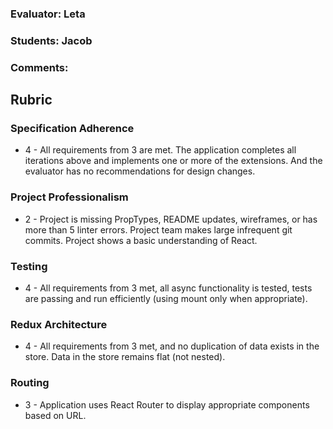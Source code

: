 ### Evaluator: Leta
### Students: Jacob
### Comments:

## Rubric

### Specification Adherence

* 4 - All requirements from 3 are met. The application completes all iterations above and implements one or more of the extensions. And the evaluator has no recommendations for design changes.

### Project Professionalism

* 2 - Project is missing PropTypes, README updates, wireframes, or has more than 5 linter errors. Project team makes large infrequent git commits. Project shows a basic understanding of React.

### Testing

* 4 - All requirements from 3 met, all async functionality is tested, tests are passing and run efficiently (using mount only when appropriate).

### Redux Architecture

* 4 - All requirements from 3 met, and no duplication of data exists in the store. Data in the store remains flat (not nested).

### Routing

* 3 - Application uses React Router to display appropriate components based on URL.
